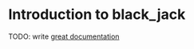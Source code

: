 # Introduction to black_jack

TODO: write [great documentation](http://jacobian.org/writing/what-to-write/)

